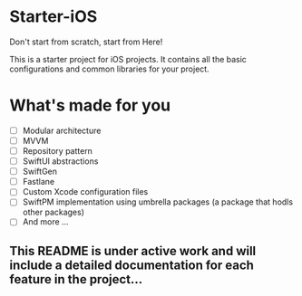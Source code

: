 # Starter-iOS

Don't start from scratch, start from Here! 

This is a starter project for iOS projects. It contains all the basic configurations and common libraries for your project.

# What's made for you

- [ ] Modular architecture
- [ ] MVVM
- [ ] Repository pattern
- [ ] SwiftUI abstractions
- [ ] SwiftGen
- [ ] Fastlane
- [ ] Custom Xcode configuration files
- [ ] SwiftPM implementation using umbrella packages (a package that hodls other packages)
- [ ] And more ...

## This README is under active work and will include a detailed documentation for each feature in the project...
